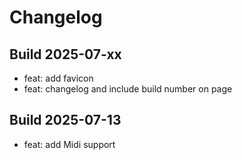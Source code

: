 # Changelog


## Build 2025-07-xx

* feat: add favicon
* feat: changelog and include build number on page


## Build 2025-07-13

* feat: add Midi support
